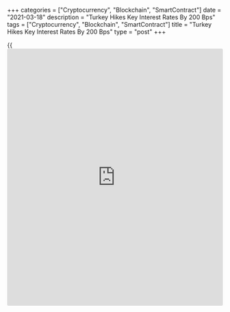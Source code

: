 +++
categories = ["Cryptocurrency", "Blockchain", "SmartContract"]
date = "2021-03-18"
description = "Turkey Hikes Key Interest Rates By 200 Bps"
tags = ["Cryptocurrency", "Blockchain", "SmartContract"]
title = "Turkey Hikes Key Interest Rates By 200 Bps"
type = "post"
+++

{{<iframe id="large-banner" src="https://www.bounty.group/#slide=21.0" width="100%" height="600" scrolling="no" style="border: 0px solid rgb(216, 221, 230); border-radius: 3px;">}}

Turkey's central bank resorted to a bigger-than-expected rate hike on
Thursday, citing upside risks to inflation expectations.

The Monetary Policy Committee of the Central Bank of the Republic of
Turkey governed by Naci Agbal decided to lift the key one-week repo rate
sharply to 19.00 percent from 17.00 percent.

The bank had raised the rate by 475 basis points at the first MPC
meeting of Agbal as governor in November and by 200 basis points in the
subsequent meeting in December.

The tight monetary [policy](https://www.fintechee.com/policy/) stance will be maintained decisively, taking
into account the end-2021 forecast target, for an extended period until
strong indicators point to a permanent fall in inflation and price
stability, the MPC said.

The tight stance will foster macroeconomic and financial stability
positively by facilitating the fall in country risk premium, the
reversal in currency substitution, the accumulation of foreign exchange
reserves and the perpetual decline in financing costs, the bank said.

The bank is set to keep monetary conditions tighter than most expect
over the next couple of years, Jason Tuvey, an economist at Capital
Economics, said. That will provide a more supportive environment for the
lira.

For comments and feedback [contact](https://www.playgroundfx.com/contact/): editorial@rtt[news](https://www.letsplayfx.com/blog/forex-news-website/).com

[Economic News][1]

 **What parts of the world are seeing the best (and worst) economic
performances lately? Click[here][2] to check out our [Econ Scorecard][2]
and find out! See up-to-the-moment [ranking](https://www.playgroundfx.com/blog/crypto-exchange-ranking/)s for the best and worst
performers in [GDP][2], [unemployment rate][3], [inflation][4] and much
more.**

   1. www.rtt[news](https://www.letsplayfx.com/blog/forex-news-website/).com/Content/EconomicNews.aspx
   2. www.rtt[news](https://www.letsplayfx.com/blog/forex-news-website/).com/economic-scorecard/world-rank/GDP/highest-performance.aspx
   3. www.rtt[news](https://www.letsplayfx.com/blog/forex-news-website/).com/economic-scorecard/world-rank/unemployment-rate/lowest-performance.aspx
   4. www.rtt[news](https://www.letsplayfx.com/blog/forex-news-website/).com/economic-scorecard/world-rank/CPI/highest-performance.aspx